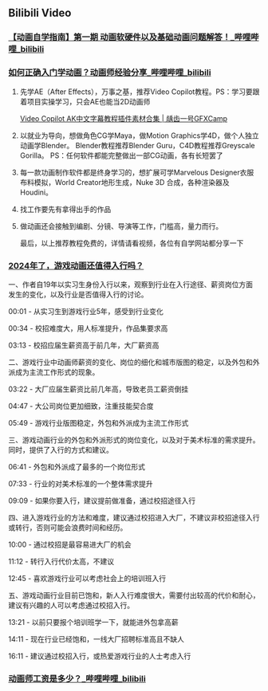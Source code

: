 





## Bilibili Video

### [【动画自学指南】第一期 动画软硬件以及基础动画问题解答！_哔哩哔哩_bilibili](https://www.bilibili.com/video/BV1Ye4y1W7s2/?spm_id_from=333.337.search-card.all.click&vd_source=ef5f8cca2d1f71a6e90ed45b8f371050)

### [如何正确入门学动画？动画师经验分享_哔哩哔哩_bilibili](https://www.bilibili.com/video/BV1Ph411X77o/?spm_id_from=333.337.search-card.all.click&vd_source=ef5f8cca2d1f71a6e90ed45b8f371050)

1. 先学AE（After Effects），万事之基，推荐Video Copilot教程。PS：学习要跟着项目实操学习，只会AE也能当2D动画师

   [Video Copilot AK中文字幕教程插件素材合集 | 龋齿一号GFXCamp](https://www.gfxcamp.com/videocopilot/)

2. 以就业为导向，想做角色CG学Maya，做Motion Graphics学4D，做个人独立动画学Blender。 Blender教程推荐Blender Guru，C4D教程推荐Greyscale Gorilla。 PS：任何软件都能完整做出一部CG动画，各有长短罢了 

3. 每一款功画制作软件都是终身学习的，想扩展可学Marvelous Designer衣服布料模拟，World Creator地形生成，Nuke 3D 合成，各种渲染器及Houdini。 

4. 找工作要先有拿得出手的作品 

5. 做动画还会接触到编剧、分镜、导演等工作，门槛高，量力而行。 

   最后，以上推荐教程免费的，详情请看视频，各位有自学网站都分享一下

### [2024年了，游戏动画还值得入行吗？](https://www.bilibili.com/video/BV1UyDLYdEWD/?spm_id_from=333.337.search-card.all.click&vd_source=ef5f8cca2d1f71a6e90ed45b8f371050)

一、作者自19年以实习生身份入行以来，观察到行业在入行途径、薪资岗位方面发生的变化，以及行业是否值得入行的讨论。 

00:01 - 从实习生到游戏行业5年，感受到行业变化 

00:34 - 校招难度大，用人标准提升，作品集要求高 

03:13 - 校招应届生薪资高于前几年，大厂薪资高 

二、游戏行业中动画师薪资的变化、岗位的细化和城市版图的稳定，以及外包和外派成为主流工作形式的现象。

03:22 - 大厂应届生薪资比前几年高，导致老员工薪资倒挂 

04:47 - 大公司岗位更加细致，注重技能契合度 

05:49 - 游戏行业版图稳定，外包和外派成为主流工作形式 

三、游戏动画行业的外包和外派形式的岗位变化，以及对于美术标准的需求提升。同时，提供了入行的方式和建议。 

06:41 - 外包和外派成了最多的一个岗位形式

07:33 - 行业的对美术标准的一个整体需求提升 

09:09 - 如果你要入行，建议提前做准备，通过校招途径入行 

四、进入游戏行业的方法和难度，建议通过校招进入大厂，不建议非校招途径入行或转行，否则可能会浪费时间和经历。 

10:00 - 通过校招是最容易进大厂的机会 

11:12 - 转行入行代价太高，不建议 

12:45 - 喜欢游戏行业可以考虑社会上的培训班入行 

五、游戏动画行业目前已饱和，新人入行难度很大，需要付出较高的代价和耐心，建议有兴趣的人可以考虑通过校招入行。

13:21 - 以前只要报个培训班学一下，就能进外包拿高薪 

14:11 - 现在行业已经饱和，一线大厂招聘标准高且不缺人 

16:11 - 建议通过校招入行，或热爱游戏行业的人士考虑入行

### [动画师工资是多少？_哔哩哔哩_bilibili](https://www.bilibili.com/video/BV1d14y1x7vy/?spm_id_from=333.999.0.0)